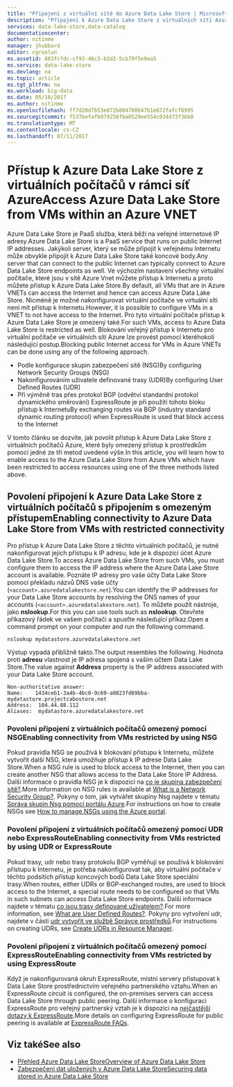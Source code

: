 ```yaml
---
title: "Připojení z virtuální sítě do Azure Data Lake Store | Microsoft Docs"
description: "Připojení k Azure Data Lake Store z virtuálních sítí Azure"
services: data-lake-store,data-catalog
documentationcenter: 
author: nitinme
manager: jhubbard
editor: cgronlun
ms.assetid: 683fcfdc-cf93-46c3-b2d2-5cb79f5e9ea5
ms.service: data-lake-store
ms.devlang: na
ms.topic: article
ms.tgt_pltfrm: na
ms.workload: big-data
ms.date: 05/10/2017
ms.author: nitinme
ms.openlocfilehash: ff7d28d7b53e872b804788647b1e672fafcf6995
ms.sourcegitcommit: f537befafb079256fba0529ee554c034d73f36b0
ms.translationtype: MT
ms.contentlocale: cs-CZ
ms.lasthandoff: 07/11/2017
---
```

# <a name="access-azure-data-lake-store-from-vms-within-an-azure-vnet"></a><span data-ttu-id="d7f61-103">Přístup k Azure Data Lake Store z virtuálních počítačů v rámci síť Azure</span><span class="sxs-lookup"><span data-stu-id="d7f61-103">Access Azure Data Lake Store from VMs within an Azure VNET</span></span>
<span data-ttu-id="d7f61-104">Azure Data Lake Store je PaaS služba, která běží na veřejné internetové IP adresy.</span><span class="sxs-lookup"><span data-stu-id="d7f61-104">Azure Data Lake Store is a PaaS service that runs on public Internet IP addresses.</span></span> <span data-ttu-id="d7f61-105">Jakýkoli server, který se může připojit k veřejnému Internetu může obvykle připojit k Azure Data Lake Store také koncové body.</span><span class="sxs-lookup"><span data-stu-id="d7f61-105">Any server that can connect to the public Internet can typically connect to Azure Data Lake Store endpoints as well.</span></span> <span data-ttu-id="d7f61-106">Ve výchozím nastavení všechny virtuální počítače, které jsou v sítě Azure Vnet můžete přístup k Internetu a proto můžete přístup k Azure Data Lake Store.</span><span class="sxs-lookup"><span data-stu-id="d7f61-106">By default, all VMs that are in Azure VNETs can access the Internet and hence can access Azure Data Lake Store.</span></span> <span data-ttu-id="d7f61-107">Nicméně je možné nakonfigurovat virtuální počítače ve virtuální síti není mít přístup k Internetu.</span><span class="sxs-lookup"><span data-stu-id="d7f61-107">However, it is possible to configure VMs in a VNET to not have access to the Internet.</span></span> <span data-ttu-id="d7f61-108">Pro tyto virtuální počítače přístup k Azure Data Lake Store je omezený také.</span><span class="sxs-lookup"><span data-stu-id="d7f61-108">For such VMs, access to Azure Data Lake Store is restricted as well.</span></span> <span data-ttu-id="d7f61-109">Blokování veřejný přístup k Internetu pro virtuální počítače ve virtuálních sítí Azure lze provést pomocí kteréhokoli následující postup.</span><span class="sxs-lookup"><span data-stu-id="d7f61-109">Blocking public Internet access for VMs in Azure VNETs can be done using any of the following approach.</span></span>

* <span data-ttu-id="d7f61-110">Podle konfigurace skupin zabezpečení sítě (NSG)</span><span class="sxs-lookup"><span data-stu-id="d7f61-110">By configuring Network Security Groups (NSG)</span></span>
* <span data-ttu-id="d7f61-111">Nakonfigurováním uživatele definované trasy (UDR)</span><span class="sxs-lookup"><span data-stu-id="d7f61-111">By configuring User Defined Routes (UDR)</span></span>
* <span data-ttu-id="d7f61-112">Při výměně tras přes protokol BGP (odvětví standardní protokol dynamického směrování) ExpressRoute je při použití tohoto bloku přístup k Internetu</span><span class="sxs-lookup"><span data-stu-id="d7f61-112">By exchanging routes via BGP (industry standard dynamic routing protocol) when ExpressRoute is used that block access to the Internet</span></span>

<span data-ttu-id="d7f61-113">V tomto článku se dozvíte, jak povolit přístup k Azure Data Lake Store z virtuálních počítačů Azure, které byly omezený přístup k prostředkům pomocí jedné ze tří metod uvedené výše.</span><span class="sxs-lookup"><span data-stu-id="d7f61-113">In this article, you will learn how to enable access to the Azure Data Lake Store from Azure VMs which have been restricted to access resources using one of the three methods listed above.</span></span>

## <a name="enabling-connectivity-to-azure-data-lake-store-from-vms-with-restricted-connectivity"></a><span data-ttu-id="d7f61-114">Povolení připojení k Azure Data Lake Store z virtuálních počítačů s připojením s omezeným přístupem</span><span class="sxs-lookup"><span data-stu-id="d7f61-114">Enabling connectivity to Azure Data Lake Store from VMs with restricted connectivity</span></span>
<span data-ttu-id="d7f61-115">Pro přístup k Azure Data Lake Store z těchto virtuálních počítačů, je nutné nakonfigurovat jejich přístupu k IP adresu, kde je k dispozici účet Azure Data Lake Store.</span><span class="sxs-lookup"><span data-stu-id="d7f61-115">To access Azure Data Lake Store from such VMs, you must configure them to access the IP address where the Azure Data Lake Store account is available.</span></span> <span data-ttu-id="d7f61-116">Poznáte IP adresy pro vaše účty Data Lake Store pomocí překladu názvů DNS vaše účty (`<account>.azuredatalakestore.net`).</span><span class="sxs-lookup"><span data-stu-id="d7f61-116">You can identify the IP addresses for your Data Lake Store accounts by resolving the DNS names of your accounts (`<account>.azuredatalakestore.net`).</span></span> <span data-ttu-id="d7f61-117">To můžete použít nástroje, jako **nslookup**.</span><span class="sxs-lookup"><span data-stu-id="d7f61-117">For this you can use tools such as **nslookup**.</span></span> <span data-ttu-id="d7f61-118">Otevřete příkazový řádek ve vašem počítači a spusťte následující příkaz.</span><span class="sxs-lookup"><span data-stu-id="d7f61-118">Open a command prompt on your computer and run the following command.</span></span>

    nslookup mydatastore.azuredatalakestore.net

<span data-ttu-id="d7f61-119">Výstup vypadá přibližně takto.</span><span class="sxs-lookup"><span data-stu-id="d7f61-119">The output resembles the following.</span></span> <span data-ttu-id="d7f61-120">Hodnota proti **adresu** vlastnost je IP adresa spojená s vaším účtem Data Lake Store.</span><span class="sxs-lookup"><span data-stu-id="d7f61-120">The value against **Address** property is the IP address associated with your Data Lake Store account.</span></span>

    Non-authoritative answer:
    Name:    1434ceb1-3a4b-4bc0-9c69-a0823fd69bba-mydatastore.projectcabostore.net
    Address:  104.44.88.112
    Aliases:  mydatastore.azuredatalakestore.net


### <a name="enabling-connectivity-from-vms-restricted-by-using-nsg"></a><span data-ttu-id="d7f61-121">Povolení připojení z virtuálních počítačů omezený pomocí NSG</span><span class="sxs-lookup"><span data-stu-id="d7f61-121">Enabling connectivity from VMs restricted by using NSG</span></span>
<span data-ttu-id="d7f61-122">Pokud pravidla NSG se používá k blokování přístupu k Internetu, můžete vytvořit další NSG, která umožňuje přístup k IP adrese Data Lake Store.</span><span class="sxs-lookup"><span data-stu-id="d7f61-122">When a NSG rule is used to block access to the Internet, then you can create another NSG that allows access to the Data Lake Store IP Address.</span></span> <span data-ttu-id="d7f61-123">Další informace o pravidla NSG je k dispozici na [co je skupina zabezpečení sítě?](../virtual-network/virtual-networks-nsg.md).</span><span class="sxs-lookup"><span data-stu-id="d7f61-123">More information on NSG rules is available at [What is a Network Security Group?](../virtual-network/virtual-networks-nsg.md).</span></span> <span data-ttu-id="d7f61-124">Pokyny o tom, jak vytvářet skupiny Nsg najdete v tématu [Správa skupin Nsg pomocí portálu Azure](../virtual-network/virtual-networks-create-nsg-arm-pportal.md).</span><span class="sxs-lookup"><span data-stu-id="d7f61-124">For instructions on how to create NSGs see [How to manage NSGs using the Azure portal](../virtual-network/virtual-networks-create-nsg-arm-pportal.md).</span></span>

### <a name="enabling-connectivity-from-vms-restricted-by-using-udr-or-expressroute"></a><span data-ttu-id="d7f61-125">Povolení připojení z virtuálních počítačů omezený pomocí UDR nebo ExpressRoute</span><span class="sxs-lookup"><span data-stu-id="d7f61-125">Enabling connectivity from VMs restricted by using UDR or ExpressRoute</span></span>
<span data-ttu-id="d7f61-126">Pokud trasy, udr nebo trasy protokolu BGP vyměňují se používá k blokování přístupu k Internetu, je potřeba nakonfigurovat tak, aby virtuální počítače v těchto podsítích přístup koncových bodů Data Lake Store speciální trasy.</span><span class="sxs-lookup"><span data-stu-id="d7f61-126">When routes, either UDRs or BGP-exchanged routes, are used to block access to the Internet, a special route needs to be configured so that VMs in such subnets can access Data Lake Store endpoints.</span></span> <span data-ttu-id="d7f61-127">Další informace najdete v tématu [co jsou trasy definované uživatelem?](../virtual-network/virtual-networks-udr-overview.md).</span><span class="sxs-lookup"><span data-stu-id="d7f61-127">For more information, see [What are User Defined Routes?](../virtual-network/virtual-networks-udr-overview.md).</span></span> <span data-ttu-id="d7f61-128">Pokyny pro vytvoření udr, najdete v části [udr vytvořit ve službě Správce prostředků](../virtual-network/virtual-network-create-udr-arm-ps.md).</span><span class="sxs-lookup"><span data-stu-id="d7f61-128">For instructions on creating UDRs, see [Create UDRs in Resource Manager](../virtual-network/virtual-network-create-udr-arm-ps.md).</span></span>

### <a name="enabling-connectivity-from-vms-restricted-by-using-expressroute"></a><span data-ttu-id="d7f61-129">Povolení připojení z virtuálních počítačů omezený pomocí ExpressRoute</span><span class="sxs-lookup"><span data-stu-id="d7f61-129">Enabling connectivity from VMs restricted by using ExpressRoute</span></span>
<span data-ttu-id="d7f61-130">Když je nakonfigurovaná okruh ExpressRoute, místní servery přistupovat k Data Lake Store prostřednictvím veřejného partnerského vztahu.</span><span class="sxs-lookup"><span data-stu-id="d7f61-130">When an ExpressRoute circuit is configured, the on-premises servers can access Data Lake Store through public peering.</span></span> <span data-ttu-id="d7f61-131">Další informace o konfiguraci ExpressRoute pro veřejný partnerský vztah je k dispozici na [nejčastější dotazy k ExpressRoute](../expressroute/expressroute-faqs.md).</span><span class="sxs-lookup"><span data-stu-id="d7f61-131">More details on configuring ExpressRoute for public peering is available at [ExpressRoute FAQs](../expressroute/expressroute-faqs.md).</span></span>

## <a name="see-also"></a><span data-ttu-id="d7f61-132">Viz také</span><span class="sxs-lookup"><span data-stu-id="d7f61-132">See also</span></span>
* [<span data-ttu-id="d7f61-133">Přehled Azure Data Lake Store</span><span class="sxs-lookup"><span data-stu-id="d7f61-133">Overview of Azure Data Lake Store</span></span>](data-lake-store-overview.md)
* [<span data-ttu-id="d7f61-134">Zabezpečení dat uložených v Azure Data Lake Store</span><span class="sxs-lookup"><span data-stu-id="d7f61-134">Securing data stored in Azure Data Lake Store</span></span>](data-lake-store-security-overview.md)

